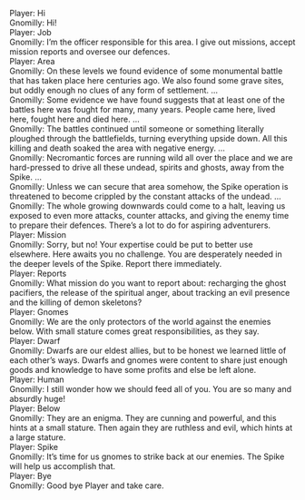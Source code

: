 Player: Hi  
Gnomilly: Hi!  
Player: Job  
Gnomilly: I’m the officer responsible for this area. I give out missions, accept mission reports and oversee our defences.  
Player: Area  
Gnomilly: On these levels we found evidence of some monumental battle that has taken place here centuries ago. We also found some grave sites, but oddly enough no clues of any form of settlement. …  
Gnomilly: Some evidence we have found suggests that at least one of the battles here was fought for many, many years. People came here, lived here, fought here and died here. …  
Gnomilly: The battles continued until someone or something literally ploughed through the battlefields, turning everything upside down. All this killing and death soaked the area with negative energy. …  
Gnomilly: Necromantic forces are running wild all over the place and we are hard-pressed to drive all these undead, spirits and ghosts, away from the Spike. …  
Gnomilly: Unless we can secure that area somehow, the Spike operation is threatened to become crippled by the constant attacks of the undead. …  
Gnomilly: The whole growing downwards could come to a halt, leaving us exposed to even more attacks, counter attacks, and giving the enemy time to prepare their defences. There’s a lot to do for aspiring adventurers.  
Player: Mission  
Gnomilly: Sorry, but no! Your expertise could be put to better use elsewhere. Here awaits you no challenge. You are desperately needed in the deeper levels of the Spike. Report there immediately.  
Player: Reports  
Gnomilly: What mission do you want to report about: recharging the ghost pacifiers, the release of the spiritual anger, about tracking an evil presence and the killing of demon skeletons?  
Player: Gnomes  
Gnomilly: We are the only protectors of the world against the enemies below. With small stature comes great responsibilities, as they say.  
Player: Dwarf  
Gnomilly: Dwarfs are our eldest allies, but to be honest we learned little of each other’s ways. Dwarfs and gnomes were content to share just enough goods and knowledge to have some profits and else be left alone.  
Player: Human  
Gnomilly: I still wonder how we should feed all of you. You are so many and absurdly huge!  
Player: Below  
Gnomilly: They are an enigma. They are cunning and powerful, and this hints at a small stature. Then again they are ruthless and evil, which hints at a large stature.  
Player: Spike  
Gnomilly: It’s time for us gnomes to strike back at our enemies. The Spike will help us accomplish that.  
Player: Bye  
Gnomilly: Good bye Player and take care.  
